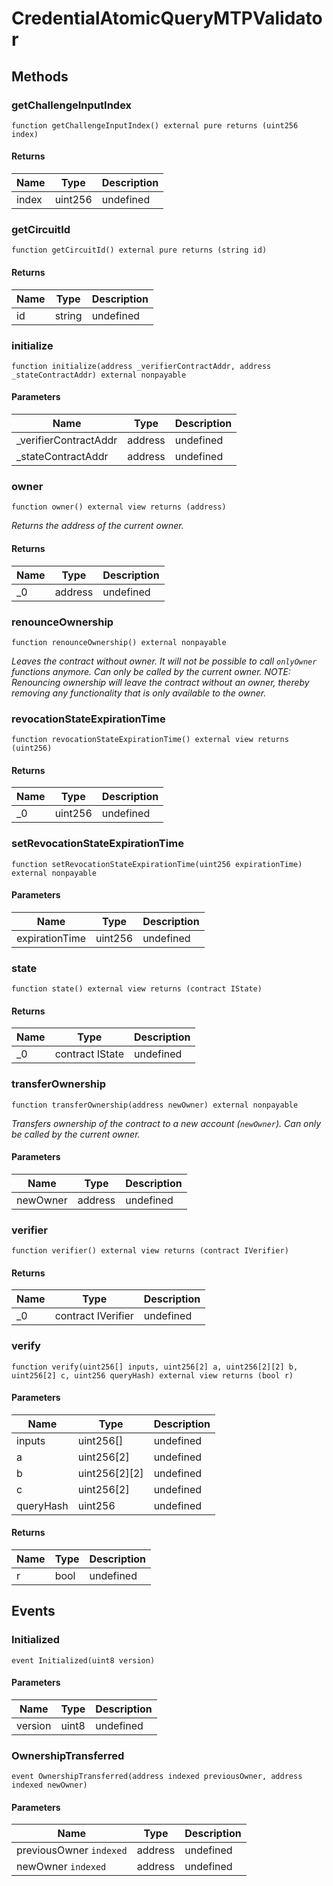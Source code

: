 # CredentialAtomicQueryMTPValidator









## Methods

### getChallengeInputIndex

```solidity
function getChallengeInputIndex() external pure returns (uint256 index)
```






#### Returns

| Name | Type | Description |
|---|---|---|
| index | uint256 | undefined |

### getCircuitId

```solidity
function getCircuitId() external pure returns (string id)
```






#### Returns

| Name | Type | Description |
|---|---|---|
| id | string | undefined |

### initialize

```solidity
function initialize(address _verifierContractAddr, address _stateContractAddr) external nonpayable
```





#### Parameters

| Name | Type | Description |
|---|---|---|
| _verifierContractAddr | address | undefined |
| _stateContractAddr | address | undefined |

### owner

```solidity
function owner() external view returns (address)
```



*Returns the address of the current owner.*


#### Returns

| Name | Type | Description |
|---|---|---|
| _0 | address | undefined |

### renounceOwnership

```solidity
function renounceOwnership() external nonpayable
```



*Leaves the contract without owner. It will not be possible to call `onlyOwner` functions anymore. Can only be called by the current owner. NOTE: Renouncing ownership will leave the contract without an owner, thereby removing any functionality that is only available to the owner.*


### revocationStateExpirationTime

```solidity
function revocationStateExpirationTime() external view returns (uint256)
```






#### Returns

| Name | Type | Description |
|---|---|---|
| _0 | uint256 | undefined |

### setRevocationStateExpirationTime

```solidity
function setRevocationStateExpirationTime(uint256 expirationTime) external nonpayable
```





#### Parameters

| Name | Type | Description |
|---|---|---|
| expirationTime | uint256 | undefined |

### state

```solidity
function state() external view returns (contract IState)
```






#### Returns

| Name | Type | Description |
|---|---|---|
| _0 | contract IState | undefined |

### transferOwnership

```solidity
function transferOwnership(address newOwner) external nonpayable
```



*Transfers ownership of the contract to a new account (`newOwner`). Can only be called by the current owner.*

#### Parameters

| Name | Type | Description |
|---|---|---|
| newOwner | address | undefined |

### verifier

```solidity
function verifier() external view returns (contract IVerifier)
```






#### Returns

| Name | Type | Description |
|---|---|---|
| _0 | contract IVerifier | undefined |

### verify

```solidity
function verify(uint256[] inputs, uint256[2] a, uint256[2][2] b, uint256[2] c, uint256 queryHash) external view returns (bool r)
```





#### Parameters

| Name | Type | Description |
|---|---|---|
| inputs | uint256[] | undefined |
| a | uint256[2] | undefined |
| b | uint256[2][2] | undefined |
| c | uint256[2] | undefined |
| queryHash | uint256 | undefined |

#### Returns

| Name | Type | Description |
|---|---|---|
| r | bool | undefined |



## Events

### Initialized

```solidity
event Initialized(uint8 version)
```





#### Parameters

| Name | Type | Description |
|---|---|---|
| version  | uint8 | undefined |

### OwnershipTransferred

```solidity
event OwnershipTransferred(address indexed previousOwner, address indexed newOwner)
```





#### Parameters

| Name | Type | Description |
|---|---|---|
| previousOwner `indexed` | address | undefined |
| newOwner `indexed` | address | undefined |



